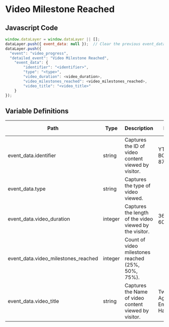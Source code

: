 # Video Milestone Reached

### 

## Javascript Code
```js
window.dataLayer = window.dataLayer || [];
dataLayer.push({ event_data: null });  // Clear the previous event_data object.
dataLayer.push({
  "event": "video_progress",
  "detailed_event": "Video Milestone Reached",
    "event_data": {
        "identifier": "<identifier>",
        "type": "<type>",
        "video_duration": <video_duration>,
        "video_milestones_reached": <video_milestones_reached>,
        "video_title": "<video_title>"
    }
});
```

## Variable Definitions

|Path|Type|Description|Example|Pattern|Min Length|Max Length|Minimum|Maximum|Multiple Of|
| --- | --- | --- | --- | --- | --- | --- | --- | --- | --- |
|event_data.identifier|string|Captures the ID of video content viewed by visitor.|YT456789, BC4567890, 876546789|||||||
|event_data.type|string|Captures the type of video viewed.||||||||
|event_data.video_duration|integer|Captures the length of the video viewed by the visitor.|36, 67, 178, 600||||0|||
|event_data.video_milestones_reached|integer|Count of video milestones reached \(25%, 50%, 75%\).||||||||
|event_data.video_title|string|Captures the Name of video content viewed by visitor.|Twitch\_FPS, Age of Empires, Halo|||||||




